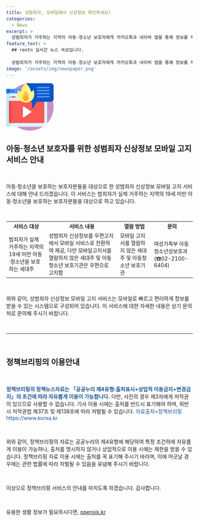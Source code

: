 ```yaml
---
title: 성범죄자, 모바일에서 신상정보 확인하세요!
categories:
  - News
excerpt: >
  성범죄자가 거주하는 지역의 아동·청소년 보호자에게 카카오톡과 네이버 앱을 통해 정보를 제공하는 성범죄자 신상정보 모바일고지가 도입된다. 이 서비스는 19세 미만 아동·청소년을 보호하는 세대주를 대상으로 하며, 성범죄자의 신상정보를 모바일로 제공함으로써 빠르고 효율적인 정보 전달이 가능하다. 단, 고지서를 열람하지 않은 경우에는 여전히 우편으로 고지되며, 관련 문의는 여성가족부 아동청소년성보호과로 가능하다.
feature_text: >
  ## rentn 실시간 뉴스 속보입니다.

  성범죄자가 거주하는 지역의 아동·청소년 보호자에게 카카오톡과 네이버 앱을 통해 정보를 제공하는 성범죄자 신상정보 모바일고지가 도입된다. 이 서비스는 19세 미만 아동·청소년을 보호하는 세대주를 대상으로 하며, 성범죄자의 신상정보를 모바일로 제공함으로써 빠르고 효율적인 정보 전달이 가능하다. 단, 고지서를 열람하지 않은 경우에는 여전히 우편으로 고지되며, 관련 문의는 여성가족부 아동청소년성보호과로 가능하다.
image: '/assets/img/newspaper.png'
---
```


<p><img src="/assets/img/news.png" alt="rentncar 속보" /></p>

<h2 data-ke-size="size26">아동·청소년 보호자를 위한 성범죄자 신상정보 모바일 고지 서비스 안내</h2>

<p data-ke-size="size16">&nbsp;</p>

<p data-ke-size="size16">아동·청소년을 보호하는 보호자분들을 대상으로 한 성범죄자 신상정보 모바일 고지 서비스에 대해 안내 드리겠습니다. 이 서비스는 범죄자가 실제 거주하는 지역의 19세 미만 아동·청소년을 보호하는 보호자분들을 대상으로 하고 있습니다.</p>

<p data-ke-size="size16">&nbsp;</p>

<table style="width: 100%;">
<tbody>
<tr>
<td style="text-align: center; height: 17px;"><b>서비스 대상</b></td>
<td style="text-align: center; height: 17px;"><b>서비스 내용</b></td>
<td style="text-align: center; height: 17px;"><b>열람 방법</b></td>
<td style="text-align: center; height: 17px;"><b>문의</b></td>
</tr>
<tr>
<td style="text-align: left;">범죄자가 실제 거주하는 지역의 19세 미만 아동·청소년을 보호하는 세대주</td>
<td style="text-align: left;">성범죄자 신상정보를 우편고지에서 모바일 서비스로 전환하여 제공, 다만 모바일고지서를 열람하지 않은 세대주 및 아동청소년 보호기관은 우편으로 고지함</td>
<td style="text-align: left;">모바일 고지서를 열람하지 않은 세대주 및 아동청소년 보호기관</td>
<td style="text-align: left;">여성가족부 아동청소년성보호과 (☎02-2100-6404)</td>
</tr>
</tbody>
</table>

<p data-ke-size="size16">&nbsp;</p>

<p data-ke-size="size16">위와 같이, 성범죄자 신상정보 모바일 고지 서비스는 모바일로 빠르고 편리하게 정보를 받을 수 있는 시스템으로 구성되어 있습니다. 이 서비스에 대한 자세한 내용은 상기 문의처로 문의해 주시기 바랍니다.</p>

<p data-ke-size="size16">&nbsp;</p>

<hr>

<p data-ke-size="size16">&nbsp;</p>

<h2 data-ke-size="size24">정책브리핑의 이용안내</h2>

<p data-ke-size="size16">&nbsp;</p>

<p data-ke-size="size16"><b><span style="color: #1a5490;">정책브리핑의 정책뉴스자료는 「공공누리 제4유형:출처표시+상업적 이용금지+변경금지」의 조건에 따라 자유롭게 이용이 가능합니다.</span></b> 다만, 사진의 경우 제3자에게 저작권이 있으므로 사용할 수 없습니다. 기사 이용 시에는 출처를 반드시 표기해야 하며, 위반 시 저작권법 제37조 및 제138조에 따라 처벌될 수 있습니다. <span style="color: #1a5490;">자료출처=정책브리핑 https://www.korea.kr</span></p>

<p data-ke-size="size16">&nbsp;</p>

<p data-ke-size="size16">위와 같이, 정책브리핑의 자료는 공공누리의 제4유형에 해당하여 특정 조건하에 자유롭게 이용이 가능하나, 출처를 명시하지 않거나 상업적으로 이용 시에는 제한을 받을 수 있습니다. 정책브리핑 자료 이용 시에는 출처를 꼭 표기해 주시기 바라며, 이에 어긋날 경우에는 관련 법률에 따라 처벌될 수 있음을 유념해 주시기 바랍니다.</p>

<p data-ke-size="size16">&nbsp;</p>

<p data-ke-size="size16">이상으로 정책브리핑 서비스의 안내를 마치도록 하겠습니다. 감사합니다.</p>

<p data-ke-size="size16">&nbsp;</p>
유용한 생활 정보가 필요하시다면, <a href="https://opensis.kr" rel="dofollow">opensis.kr</a>


